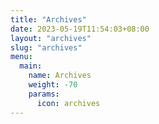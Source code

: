```yaml
---
title: "Archives"
date: 2023-05-19T11:54:03+08:00
layout: "archives"
slug: "archives"
menu:
  main:
    name: Archives
    weight: -70
    params:
      icon: archives
---
```


